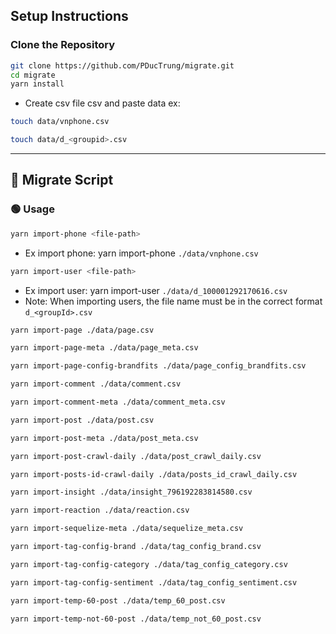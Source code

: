 ## Setup Instructions

### Clone the Repository
```bash
git clone https://github.com/PDucTrung/migrate.git
cd migrate
yarn install
```

- Create csv file csv and paste data ex:

```bash
touch data/vnphone.csv
```
```bash
touch data/d_<groupid>.csv
```

---

## 📅 Migrate Script

### 🟢 **Usage**
```bash
yarn import-phone <file-path>

```
- Ex import phone: yarn import-phone `./data/vnphone.csv`


```bash
yarn import-user <file-path>

```
- Ex import user: yarn import-user `./data/d_100001292170616.csv`
- Note: When importing users, the file name must be in the correct format `d_<groupId>.csv`

```bash
yarn import-page ./data/page.csv

```

```bash
yarn import-page-meta ./data/page_meta.csv

```

```bash
yarn import-page-config-brandfits ./data/page_config_brandfits.csv

```

```bash
yarn import-comment ./data/comment.csv

```

```bash
yarn import-comment-meta ./data/comment_meta.csv

```

```bash
yarn import-post ./data/post.csv

```

```bash
yarn import-post-meta ./data/post_meta.csv

```

```bash
yarn import-post-crawl-daily ./data/post_crawl_daily.csv

```

```bash
yarn import-posts-id-crawl-daily ./data/posts_id_crawl_daily.csv

```

```bash
yarn import-insight ./data/insight_796192283814580.csv

```

```bash
yarn import-reaction ./data/reaction.csv

```

```bash
yarn import-sequelize-meta ./data/sequelize_meta.csv

```

```bash
yarn import-tag-config-brand ./data/tag_config_brand.csv

```

```bash
yarn import-tag-config-category ./data/tag_config_category.csv

```

```bash
yarn import-tag-config-sentiment ./data/tag_config_sentiment.csv

```

```bash
yarn import-temp-60-post ./data/temp_60_post.csv

```

```bash
yarn import-temp-not-60-post ./data/temp_not_60_post.csv

```